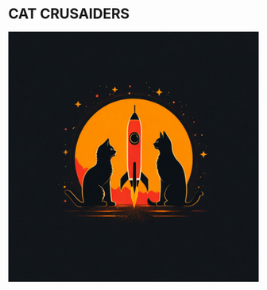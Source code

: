 # CAT CRUSAIDERS
![alt text](https://raw.githubusercontent.com/PersSona21/Cat-crusaiders/c7893a672ed3c473096f0bd46e9a0d0057bf5076/logo.png)